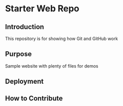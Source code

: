# Starter Web Repo

## Introduction

This repository is for showing how Git and GitHub work

## Purpose

Sample website with plenty of files for demos

## Deployment

## How to Contribute
